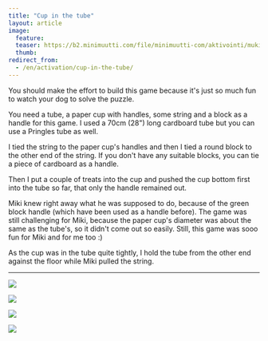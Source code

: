 ```yaml
---
title: "Cup in the tube"
layout: article
image:
  feature:
  teaser: https://b2.minimuutti.com/file/minimuutti-com/aktivointi/muki-tuubissa/DSC56649-245px.jpg
  thumb:
redirect_from:
  - /en/activation/cup-in-the-tube/
---
```


You should make the effort to build this game because it's just so much fun to watch your dog to solve the puzzle.

You need a tube, a paper cup with handles, some string and a block as a handle for this game. I used a 70cm (28") long cardboard tube but you can use a Pringles tube as well.

I tied the string to the paper cup's handles and then I tied a round block to the other end of the string. If you don't have any suitable blocks, you can tie a piece of cardboard as a handle.

Then I put a couple of treats into the cup and pushed the cup bottom first into the tube so far, that only the handle remained out.

Miki knew right away what he was supposed to do, because of the green block handle (which have been used as a handle before). The game was still challenging for Miki, because the paper cup's diameter was about the same as the tube's, so it didn't come out so easily. Still, this game was sooo fun for Miki and for me too :)

As the cup was in the tube quite tightly, I hold the tube from the other end against the floor while Miki pulled the string.

---

[![](https://b2.minimuutti.com/file/minimuutti-com/aktivointi/muki-tuubissa/DSC56581-800px.jpg)](https://dl.dropboxusercontent.com/sh/ea1wtnz7z734o12/AADEY8bX6-EEDmoTKd_b0oi9a/aktivointi/muki-tuubissa/DSC56581.jpg)

[![](https://b2.minimuutti.com/file/minimuutti-com/aktivointi/muki-tuubissa/DSC56597-800px.jpg)](https://dl.dropboxusercontent.com/sh/ea1wtnz7z734o12/AADzFioHr8mH3FBcQ15Kvhgia/aktivointi/muki-tuubissa/DSC56597.jpg)

[![](https://b2.minimuutti.com/file/minimuutti-com/aktivointi/muki-tuubissa/DSC56649-800px.jpg)](https://dl.dropboxusercontent.com/sh/ea1wtnz7z734o12/AACk0K48Sh3m6UXb8BgIv3PMa/aktivointi/muki-tuubissa/DSC56649.jpg)

[![](https://b2.minimuutti.com/file/minimuutti-com/aktivointi/muki-tuubissa/DSC56628-800px.jpg)](https://dl.dropboxusercontent.com/sh/ea1wtnz7z734o12/AADNrqGoGGjnRJZk6PnZhHXma/aktivointi/muki-tuubissa/DSC56628.jpg)
